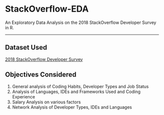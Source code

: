 # StackOverflow-EDA
An Exploratory Data Analysis on the 2018 StackOverflow Developer Survey in R.
<hr>

## Dataset Used
<a href="https://www.kaggle.com/stackoverflow/stack-overflow-2018-developer-survey">2018 StackOverflow Developer Survey</a>

## Objectives Considered
1. General analysis of Coding Habits, Developer Types and Job Status
2. Analysis of Languages, IDEs and Frameworks Used and Coding Experience
3. Salary Analysis on various factors
4. Network Analysis of Developer Types, IDEs and Languages
